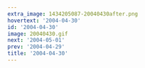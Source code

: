```yaml
---
extra_image: 1434205087-20040430after.png
hovertext: '2004-04-30'
id: '2004-04-30'
image: 20040430.gif
next: '2004-05-01'
prev: '2004-04-29'
title: '2004-04-30'
---
```

